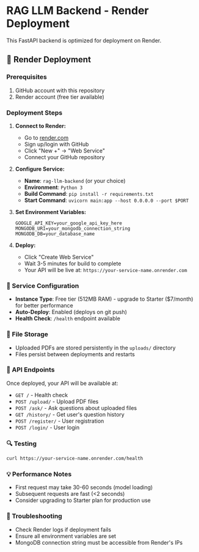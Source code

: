 # RAG LLM Backend - Render Deployment

This FastAPI backend is optimized for deployment on Render.

## 🚀 Render Deployment

### Prerequisites
1. GitHub account with this repository
2. Render account (free tier available)

### Deployment Steps

1. **Connect to Render:**
   - Go to [render.com](https://render.com)
   - Sign up/login with GitHub
   - Click "New +" → "Web Service"
   - Connect your GitHub repository

2. **Configure Service:**
   - **Name**: `rag-llm-backend` (or your choice)
   - **Environment**: `Python 3`
   - **Build Command**: `pip install -r requirements.txt`
   - **Start Command**: `uvicorn main:app --host 0.0.0.0 --port $PORT`

3. **Set Environment Variables:**
   ```
   GOOGLE_API_KEY=your_google_api_key_here
   MONGODB_URI=your_mongodb_connection_string
   MONGODB_DB=your_database_name
   ```

4. **Deploy:**
   - Click "Create Web Service"
   - Wait 3-5 minutes for build to complete
   - Your API will be live at: `https://your-service-name.onrender.com`

### 🔧 Service Configuration
- **Instance Type**: Free tier (512MB RAM) - upgrade to Starter ($7/month) for better performance
- **Auto-Deploy**: Enabled (deploys on git push)
- **Health Check**: `/health` endpoint available

### 📁 File Storage
- Uploaded PDFs are stored persistently in the `uploads/` directory
- Files persist between deployments and restarts

### 🎯 API Endpoints
Once deployed, your API will be available at:
- `GET /` - Health check
- `POST /upload/` - Upload PDF files
- `POST /ask/` - Ask questions about uploaded files
- `GET /history/` - Get user's question history
- `POST /register/` - User registration
- `POST /login/` - User login

### 🔍 Testing
```bash
curl https://your-service-name.onrender.com/health
```

### 💡 Performance Notes
- First request may take 30-60 seconds (model loading)
- Subsequent requests are fast (<2 seconds)
- Consider upgrading to Starter plan for production use

### 🔧 Troubleshooting
- Check Render logs if deployment fails
- Ensure all environment variables are set
- MongoDB connection string must be accessible from Render's IPs
